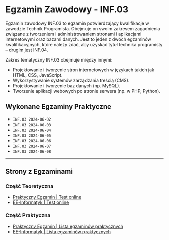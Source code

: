 # Egzamin Zawodowy - INF.03

Egzamin zawodowy INF.03 to egzamin potwierdzający kwalifikacje w zawodzie Technik Programista. Obejmuje on swoim zakresem zagadnienia związane z tworzeniem i administrowaniem stronami i aplikacjami internetowymi oraz bazami danych. Jest to jeden z dwóch egzaminów kwalifikacyjnych, które należy zdać, aby uzyskać tytuł technika programisty – drugim jest INF.04.

Zakres tematyczny INF.03 obejmuje między innymi:

- Projektowanie i tworzenie stron internetowych w językach takich jak HTML, CSS, JavaScript.
- Wykorzystywanie systemów zarządzania treścią (CMS).
- Projektowanie i tworzenie baz danych (np. MySQL).
- Tworzenie aplikacji webowych po stronie serwera (np. w PHP, Python).

## Wykonane Egzaminy Praktyczne

- `INF.03 2024-06-02`
- `INF.03 2024-06-03`
- `INF.03 2024-06-04`
- `INF.03 2024-06-05`
- `INF.03 2024-06-06`
- `INF.03 2024-06-07`
- `INF.03 2024-06-08`

---

## Strony z Egzaminami

### Część Teoretyczna

- [Praktyczny Egzamin | Test online](https://www.praktycznyegzamin.pl/inf03ee09e14/teoria/)
- [EE-Informatyk | Test online](https://ee-informatyk.pl/inf03-ee09/test-online/)

### Część Praktyczna

- [Praktyczny Egzamin | Lista egzaminów praktycznych](https://www.praktycznyegzamin.pl/inf03ee09e14/praktyka/)
- [EE-Informatyk | Lista egzaminów praktycznych](https://ee-informatyk.pl/inf03-ee09/praktyka/)
